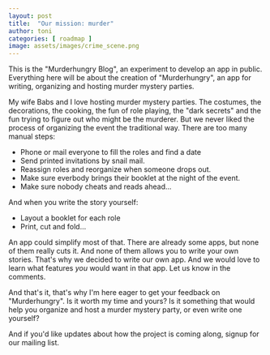 ```yaml
---
layout: post
title:  "Our mission: murder"
author: toni
categories: [ roadmap ]
image: assets/images/crime_scene.png
---
```

This is the "Murderhungry Blog", an experiment to develop an app in public. Everything here will be about the creation of "Murderhungry", an app for writing, organizing and hosting murder mystery parties. 

My wife Babs and I love hosting murder mystery parties. The costumes, the decorations, the cooking, the fun of role playing, the "dark secrets" and the fun trying to figure out who might be the murderer. But we never liked the process of organizing the event the traditional way. There are too many manual steps:

- Phone or mail everyone to fill the roles and find a date
- Send printed invitations by snail mail.
- Reassign roles and reorganize when someone drops out.
- Make sure everbody brings their booklet at the night of the event.
- Make sure nobody cheats and reads ahead...

And when you write the story yourself:
- Layout a booklet for each role 
- Print, cut and fold...

An app could simplify most of that. There are already some apps, but none of them really cuts it. And none of them allows you to write your own stories. That's why we decided to write our own app. And we would love to learn what features *you* would want in that app. Let us know in the comments.

And that's it, that's why I'm here eager to get your feedback on "Murderhungry". Is it worth my time and yours? Is it something that would help you organize and host a murder mystery party, or even write one yourself? 

And if you'd like updates about how the project is coming along, signup for our mailing list.